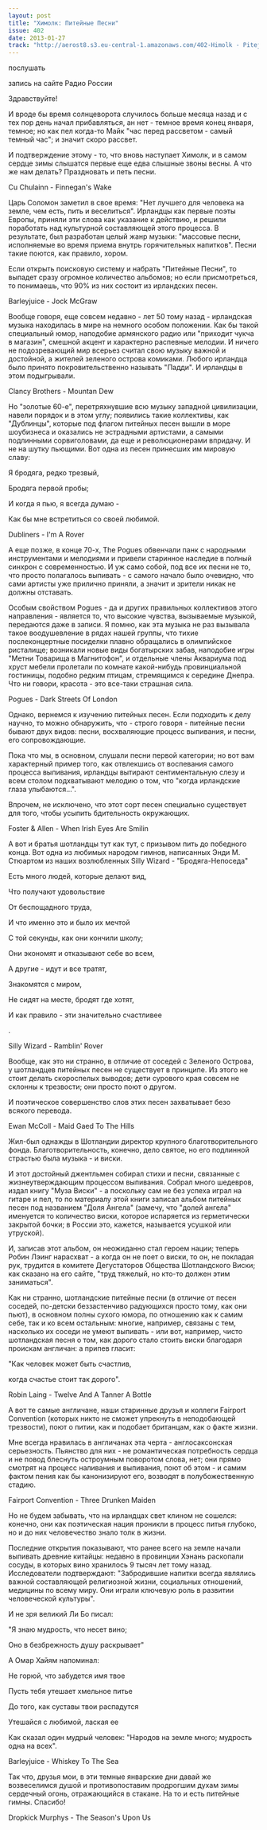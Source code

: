 ```yaml
---
layout: post
title: "Химолк: Питейные Песни"
issue: 402
date: 2013-01-27
track: "http://aerost8.s3.eu-central-1.amazonaws.com/402-Himolk - Pitejnye Pesni.mp3"
---
```


послушать

запись на сайте Радио России

Здравствуйте!

И вроде бы время солнцеворота случилось больше месяца назад и с тех пор день начал прибавляться, ан нет - темное время конец января, темное; но как пел когда-то Майк "час перед рассветом - самый темный час"; и значит скоро рассвет.

И подтверждение этому - то, что вновь наступает Химолк, и в самом сердце зимы слышатся первые еще едва слышные звоны весны. А что же нам делать? Праздновать и петь песни.

Cu Chulainn - Finnegan's Wake

Царь Соломон заметил в свое время: "Нет лучшего для человека на земле, чем есть, пить и веселиться". Ирландцы как первые поэты Европы, приняли эти слова как указание к действию, и решили поработать над культурной составляющей этого процесса. В результате, был разработан целый жанр музыки: "массовые песни, исполняемые во время приема внутрь горячительных напитков". Песни такие поются, как правило, хором.

Если открыть поисковую систему и набрать "Питейные Песни", то выпадет сразу огромное количество альбомов; но если присмотреться, то понимаешь, что 90% из них состоит из ирландских песен.

Barleyjuice - Jock McGraw

Вообще говоря, еще совсем недавно - лет 50 тому назад - ирландская музыка находилась в мире на немного особом положении. Как бы такой специальный юмор, наподобие армянского радио или "приходит чукча в магазин", смешной акцент и характерно распевные мелодии. И ничего не подозревающий мир всерьез считал свою музыку важной и достойной, а жителей зеленого острова комиками. Любого ирландца было принято покровительственно называть "Падди". И ирландцы в этом подыгрывали.

Clancy Brothers - Mountan Dew

Но "золотые 60-е", перетряхнувшие всю музыку западной цивилизации, навели порядок и в этом углу; появились такие коллективы, как "Дублинцы", которые под флагом питейных песен вышли в море шоубизнеса и оказались не эстрадными артистами, а самыми подлинными сорвиголовами, да еще и революционерами впридачу. И не на шутку пьющими. Вот одна из песен принесших им мировую славу:

Я бродяга, редко трезвый,

Бродяга первой пробы;

И когда я пью, я всегда думаю -

Как бы мне встретиться со своей любимой.

Dubliners - I'm A Rover

А еще позже, в конце 70-х, The Pogues обвенчали панк с народными инструментами и мелодиями и привели старинное наследие в полный синхрон с современностью. И уж само собой, под все их песни не то, что просто полагалось выпивать - с самого начало было очевидно, что сами артисты уже прилично приняли, а значит и зрители никак не должны отставать.

Особым свойством Pogues - да и других правильных коллективов этого направления - является то, что высокие чувства, вызываемые музыкой, передаются даже в записи. Я помню, как эта музыка не раз вызывала такое воодушевление в рядах нашей группы, что тихие послеконцертные посиделки плавно обращались в олимпийское ристалище; возникали новые виды богатырских забав, наподобие игры "Метни Товарища в Магнитофон", и отдельные члены Аквариума под хруст мебели пролетали по комнате какой-нибудь провинциальной гостиницы, подобно редким птицам, стремящимся к середине Днепра. Что ни говори, красота - это все-таки страшная сила.

Pogues - Dark Streets Of London

Однако, вернемся к изучению питейных песен. Если подходить к делу научно, то можно обнаружить, что - строго говоря - питейные песни бывают двух видов: песни, восхваляющие процесс выпивания, и песни, его сопровождающие.

Пока что мы, в основном, слушали песни первой категории; но вот вам характерный пример того, как отвлекшись от воспевания самого процесса выпивания, ирландцы вытирают сентиментальную слезу и всем столом подхватывают мелодию о том, что "когда ирландские глаза улыбаются...".

Впрочем, не исключено, что этот сорт песен специально существует для того, чтобы усыпить бдительность окружающих.

Foster & Allen - When Irish Eyes Are Smilin

А вот и братья шотландцы тут как тут, с призывом пить до победного конца. Вот одна из любимых народом гимнов, написанных Энди М. Стюартом из наших возлюбленных Silly Wizard - "Бродяга-Непоседа"

Есть много людей, которые делают вид,

Что получают удовольствие

От беспощадного труда,

И что именно это и было их мечтой

С той секунды, как они кончили школу;

Они экономят и отказывают себе во всем,

А другие - идут и все тратят,

Знакомятся с миром,

Не сидят на месте, бродят где хотят,

И как правило - эти значительно счастливее

.

Silly Wizard - Ramblin' Rover

Вообще, как это ни странно, в отличие от соседей с Зеленого Острова, у шотландцев питейных песен не существует в принципе. Из этого не стоит делать скороспелых выводов; дети сурового края совсем не склонны к трезвости; они просто поют о другом.

И поэтическое совершенство слов этих песен захватывает безо всякого перевода.

Ewan McColl - Maid Gaed To The Hills

Жил-был однажды в Шотландии директор крупного благотворительного фонда. Благотворительность, конечно, дело святое, но его подлинной страстью была музыка - и виски.

И этот достойный джентльмен собирал стихи и песни, связанные с жизнеутверждающим процессом выпивания. Собрал много шедевров, издал книгу "Муза Виски" - а поскольку сам не без успеха играл на гитаре и пел, то по материалу этой книги записал альбом питейных песен под названием "Доля Ангела" (замечу, что "долей ангела" именуется то количество виски, которое испаряется из герметически закрытой бочки; в России это, кажется, называется усушкой или утруской).

И, записав этот альбом, он неожиданно стал героем нации; теперь Робин Лэинг нарасхват - а когда он не поет о виски, то он, не покладая рук, трудится в комитете Дегустаторов Общества Шотландского Виски; как сказано на его сайте, "труд тяжелый, но кто-то должен этим заниматься".

Как ни странно, шотландские питейные песни (в отличие от песен соседей, по-детски беззастенчиво радующихся просто тому, как они пьют), в основном полны сухого юмора, по отношению как к самим себе, так и ко всем остальным: многие, например, связаны с тем, насколько их соседи не умеют выпивать - или вот, например, чисто шотландская песня о том, как дорого стало стоить виски благодаря проискам англичан: а припев гласит:

"Как человек может быть счастлив,

когда счастье стоит так дорого".

Robin Laing - Twelve And A Tanner A Bottle

А вот те самые англичане, наши старинные друзья и коллеги Fairport Convention (которых никто не сможет упрекнуть в неподобающей трезвости), поют о питии, как и подобает британцам, как о факте жизни.

Мне всегда нравилась в англичанах эта черта - англосаксонская серьезность. Пьянство для них - не романтическая потребность сердца и не повод блеснуть остроумным поворотом слова, нет; они прямо смотрят на процесс наливания и выпивания, поют об этом - и самим фактом пения как бы канонизируют его, возводят в полубожественную стадию.

Fairport Convention - Three Drunken Maiden

Но не будем забывать, что на ирландцах свет клином не сошелся: конечно, они как поэтическая нация проникли в процесс питья глубоко, но и до них человечество знало толк в жизни.

Последние открытия показывают, что ранее всего на земле начали выпивать древние китайцы: недавно в провинции Хэнань раскопали сосуды, в которых вино хранилось 9 тысяч лет тому назад. Исследователи подтверждают: "Забродившие напитки всегда являлись важной составляющей религиозной жизни, социальных отношений, медицины по всему миру. Они играли ключевую роль в развитии человеческой культуры".

И не зря великий Ли Бо писал:

"Я знаю мудрость, что несет вино;

Оно в безбрежность душу раскрывает"

А Омар Хайям напоминал:

Не горюй, что забудется имя твое

Пусть тебя утешает хмельное питье

До того, как суставы твои распадутся

Утешайся с любимой, лаская ее

Как сказал один мудрый человек: "Народов на земле много; мудрость одна на всех".

Barleyjuice - Whiskey To The Sea

Так что, друзья мои, в эти темные январские дни давай же возвеселимся душой и противопоставим продрогшим духам зимы сердечный огонь, отражающийся в стакане. На то и есть питейные гимны. Спасибо!

Dropkick Murphys - The Season's Upon Us
